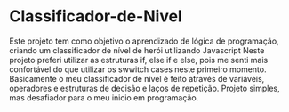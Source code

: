 # Classificador-de-Nivel
Este projeto tem como objetivo o aprendizado de lógica de programação, criando um classificador de nível de herói utilizando Javascript
Neste projeto preferi utilizar as estruturas if, else if e else, pois me senti mais confortável do que utilizar os swwitch cases neste primeiro momento.
Basicamente o meu classificador de nível é feito através de variáveis, operadores e estruturas de decisão e laços de repetição. Projeto simples, mas desafiador para o meu inicio em programação. 
